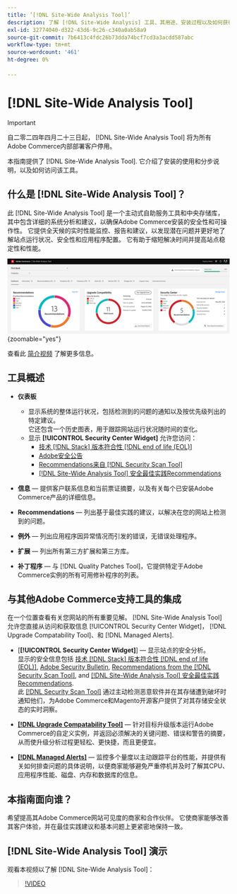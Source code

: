 ```yaml
---
title: ’[!DNL Site-Wide Analysis Tool]’
description: 了解 [!DNL Site-Wide Analysis] 工具、其用途、安装过程以及如何获得访问权限
exl-id: 32774040-d322-43d6-9c26-c340a0ab58a9
source-git-commit: 7b6413c4fdc26b73dda74bcf7cd3a3acdd587abc
workflow-type: tm+mt
source-wordcount: '461'
ht-degree: 0%

---
```


# [!DNL Site-Wide Analysis Tool]

>[!IMPORTANT]
>
>自二零二四年四月二十三日起， [!DNL Site-Wide Analysis Tool] 将为所有Adobe Commerce内部部署客户停用。

本指南提供了 [!DNL Site-Wide Analysis Tool]. 它介绍了安装的使用和分步说明，以及如何访问该工具。

## 什么是 [!DNL Site-Wide Analysis Tool]？

此 [!DNL Site-Wide Analysis Tool] 是一个主动式自助服务工具和中央存储库，其中包含详细的系统分析和建议，以确保Adobe Commerce安装的安全性和可操作性。 它提供全天候的实时性能监控、报告和建议，以发现潜在问题并更好地了解站点运行状况、安全性和应用程序配置。 它有助于缩短解决时间并提高站点稳定性和性能。

![站点范围分析工具仪表板](../../assets/tools/swat-dashboard.png){zoomable="yes"}

查看此 [简介视频](https://www.youtube.com/watch?v=KW2R8ki_RG4) 了解更多信息。

## 工具概述

- **仪表板**
   - 显示系统的整体运行状况，包括检测到的问题的通知以及按优先级列出的特定建议。<br>
它还包含一个历史图表，用于跟踪网站运行状况随时间的变化。
   - 显示 **[!UICONTROL Security Center Widget]** 允许您访问：
      - [技术 [!DNL Stack] 版本符合性 [!DNL end of life (EOL)]](https://experienceleague.adobe.com/docs/commerce-operations/installation-guide/system-requirements.html)
      - [Adobe安全公告](https://helpx.adobe.com/security/security-bulletin.html)
      - [Recommendations来自 [!DNL Security Scan Tool]](https://experienceleague.adobe.com/docs/commerce-admin/systems/security/security-scan.html)
      - [[!DNL Site-Wide Analysis Tool] 安全最佳实践Recommendations](https://experienceleague.adobe.com/docs/commerce-operations/tools/site-wide-analysis-tool/recommendations.html)

- **信息**  — 提供客户联系信息和当前票证摘要，以及有关每个已安装Adobe Commerce产品的详细信息。

- **Recommendations**  — 列出基于最佳实践的建议，以解决在您的网站上检测到的问题。

- **例外**  — 列出应用程序因异常情况而引发的错误，无错误处理程序。

- **扩展**  — 列出所有第三方扩展和第三方库。

- **补丁程序**  — 与 [!DNL Quality Patches Tool]，它提供特定于Adobe Commerce实例的所有可用修补程序的列表。

## 与其他Adobe Commerce支持工具的集成

在一个位置查看有关您网站的所有重要见解。 [!DNL Site-Wide Analysis Tool] 允许您直接从访问和获取信息 [!UICONTROL Security Center Widget]， [!DNL Upgrade Compatability Tool]、和 [!DNL Managed Alerts].

- [**[!UICONTROL Security Center Widget]**] — 显示站点的安全分析。<br>
显示的安全信息包括 [技术 [!DNL Stack] 版本符合性 [!DNL end of life (EOL)]](https://experienceleague.adobe.com/docs/commerce-operations/installation-guide/system-requirements.html), [Adobe Security Bulletin](https://helpx.adobe.com/security/security-bulletin.html), [Recommendations from the [!DNL Security Scan Tool]](https://experienceleague.adobe.com/docs/commerce-admin/systems/security/security-scan.html), and [[!DNL Site-Wide Analysis Tool] 安全最佳实践Recommendations](https://experienceleague.adobe.com/docs/commerce-operations/tools/site-wide-analysis-tool/recommendations.html).<br>
此 [[!DNL Security Scan Tool]](https://experienceleague.adobe.com/docs/commerce-admin/systems/security/security-scan.html) 通过主动检测恶意软件并在其存储遭到破坏时通知他们，为Adobe Commerce和Magento开源客户提供了对其存储安全状态的实时洞察。

- [**[!DNL Upgrade Compatability Tool]**](../../upgrade/upgrade-compatibility-tool/overview.md)  — 针对目标升级版本运行Adobe Commerce的自定义实例，并返回必须解决的关键问题、错误和警告的摘要，从而使升级分析过程更轻松、更快捷，而且更便宜。

- [**[!DNL Managed Alerts]**](https://support.magento.com/hc/en-us/sections/360010758472-Managed-alerts-for-Adobe-Commerce)  — 监控多个量度以主动跟踪平台的性能，并提供有关如何排查问题的具体说明，以便商家能够避免严重停机并及时了解其CPU、应用程序性能、磁盘、内存和数据库的信息。

## 本指南面向谁？

希望提高其Adobe Commerce网站可见度的商家和合作伙伴。 它使商家能够改善其客户体验，并在最佳实践建议和基本问题上更紧密地保持一致。

## [!DNL Site-Wide Analysis Tool] 演示

观看本视频以了解 [!DNL Site-Wide Analysis Tool]：

>[!VIDEO](https://video.tv.adobe.com/v/344001?quality=12)
